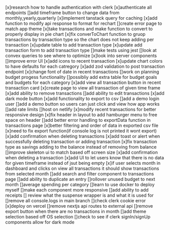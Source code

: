 [x]research how to handle authentication with clerk
[x]authenticate all endpoints
[]add timeframe button to change data from monthly,yearly,quarterly
[x]implement tanstack query for caching
[x]add function to modify api response to format for rechart
[]create error page to match app theme
[x]take transactions and make function to convert to properly display in pie chart
[x]fix converToChart function to gruop transactions by transaction type so the chart does not keep adding per transaction
[x]update table to add transaction type
[x]update add transaction form to add transaction type
[]make tests using jest
[]look at convex queries to see where to optimize
[x]look into server components
[]improve error UI
[x]add icons to recent transaction
[x]update chart colors to have defaults for each catregory
[x]add zod validation to post transaction endpoint
[x]change font of date in recent transactions
[]work on planning budget progess functionality
[]possibliy add extra table for budget goals and budgets for each category
[x]add view all transaction button in recent transaction card
[x]create page to view all transaction of given time frame
[x]add ability to remove transactions
[]add ability to edit transactions
[x]add dark mode button
[x]add functionality to export to csv
[]add a demo login user
[]add a demo button so users can just click and view how app works
[]add rate limits
[]host on netlify
[x]modify recent transactions for better responsive design
[x]fix header in layout to add hamburger menu to free space on header
[]add better error handling to exportData function in transactions page
[x]better filtering and order of data in exported csv file
[x]need to fix export function(if console log is not printed it wont export)
[x]add confirmation when deleting transactions
[x]add toast or alert when successfully deleting transaction or adding transaction
[x]fix transaction type as savings adding to the balance instead of removing from balance
[]improve skeleton ui to match based off screen size
[x]add confirmation when deleting a transaction
[x]add UI to let users know that there is no data for given timeframe instead of jsut being empty
[x]if user selects month in dashboard and clicks on view all transactions it should show transactions from selected month
[]add search and filter component to transactions page
[]add ability to duplicate an entry
[]rollover unused budget to next month
[]average spending per category
[]learn to use docker to deploy myself
[]make each component more responsive
[]add ability to add receipts
[] review what the suspense wrapper is and what it is used for
[]remove all console.logs in main branch
[]check clerk cookie error
[x]deploy on vercel
[]remove nextjs api routes to external api
[]remove export button when there are no transactions in month
[]add theme selection based off OS selection
[]check to see if clerk signIn/signUp components allow for dark mode
